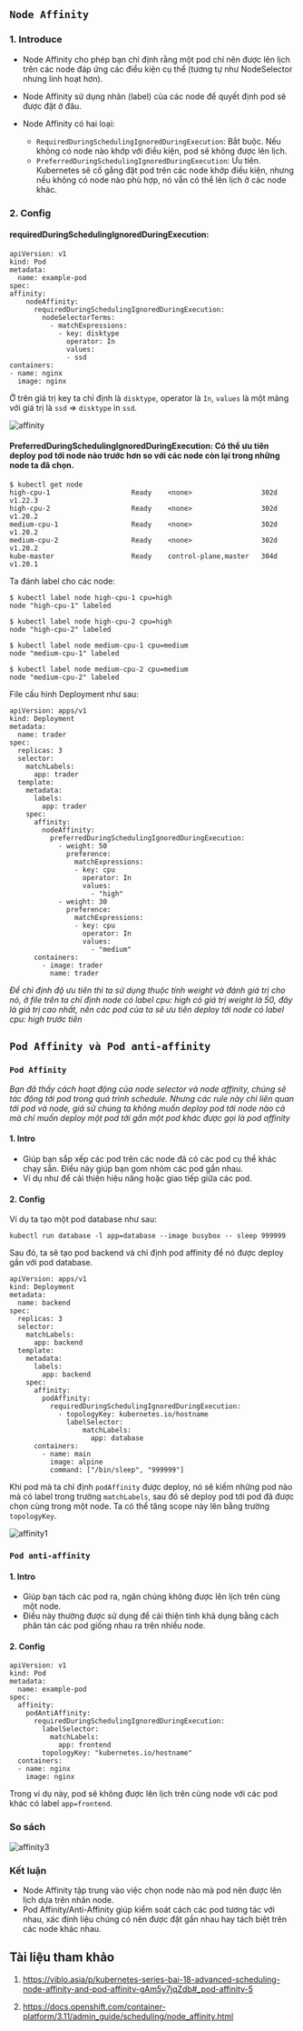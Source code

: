 ## `Node Affinity`

### 1. Introduce

- Node Affinity cho phép bạn chỉ định rằng một pod chỉ nên được lên lịch trên các node đáp ứng các điều kiện cụ thể (tương tự như NodeSelector nhưng linh hoạt hơn).
- Node Affinity sử dụng nhãn (label) của các node để quyết định pod sẽ được đặt ở đâu.
- Node Affinity có hai loại:

  - `RequiredDuringSchedulingIgnoredDuringExecution`: Bắt buộc. Nếu không có node nào khớp với điều kiện, pod sẽ không được lên lịch.
  - `PreferredDuringSchedulingIgnoredDuringExecution`: Ưu tiên. Kubernetes sẽ cố gắng đặt pod trên các node khớp điều kiện, nhưng nếu không có node nào phù hợp, nó vẫn có thể lên lịch ở các node khác.

### 2. Config

#### requiredDuringSchedulingIgnoredDuringExecution:

    apiVersion: v1
    kind: Pod
    metadata:
      name: example-pod
    spec:
    affinity:
        nodeAffinity:
          requiredDuringSchedulingIgnoredDuringExecution:
            nodeSelectorTerms:
              - matchExpressions:
                - key: disktype
                  operator: In
                  values:
                  - ssd
    containers:
    - name: nginx
      image: nginx

Ở trên giá trị key ta chỉ định là `disktype`, operator là `In`, `values` là một mảng với giá trị là `ssd` => `disktype` in `ssd`.

![affinity](../../image/affinity.png)

#### PreferredDuringSchedulingIgnoredDuringExecution: Có thể ưu tiên deploy pod tới node nào trước hơn so với các node còn lại trong những node ta đã chọn.

    $ kubectl get node
    high-cpu-1                    Ready    <none>                 302d   v1.22.3
    high-cpu-2                    Ready    <none>                 302d   v1.20.2
    medium-cpu-1                  Ready    <none>                 302d   v1.20.2
    medium-cpu-2                  Ready    <none>                 302d   v1.20.2
    kube-master                   Ready    control-plane,master   304d   v1.20.1

Ta đánh label cho các node:

    $ kubectl label node high-cpu-1 cpu=high
    node "high-cpu-1" labeled

    $ kubectl label node high-cpu-2 cpu=high
    node "high-cpu-2" labeled

    $ kubectl label node medium-cpu-1 cpu=medium
    node "medium-cpu-1" labeled

    $ kubectl label node medium-cpu-2 cpu=medium
    node "medium-cpu-2" labeled

File cấu hình Deployment như sau:

    apiVersion: apps/v1
    kind: Deployment
    metadata:
      name: trader
    spec:
      replicas: 3
      selector:
        matchLabels:
          app: trader
      template:
        metadata:
          labels:
            app: trader
        spec:
          affinity:
            nodeAffinity:
              preferredDuringSchedulingIgnoredDuringExecution:
                - weight: 50
                  preference:
                    matchExpressions:
                    - key: cpu
                      operator: In
                      values:
                        - "high"
                - weight: 30
                  preference:
                    matchExpressions:
                    - key: cpu
                      operator: In
                      values:
                        - "medium"
          containers:
            - image: trader
              name: trader

_Để chỉ định độ ưu tiên thì ta sử dụng thuộc tính weight và đánh giá trị cho nó, ở file trên ta chỉ định node có label cpu: high có giá trị weight là 50, đây là giá trị cao nhất, nên các pod của ta sẽ ưu tiên deploy tới node có label cpu: high trước tiên_

## `Pod Affinity và Pod anti-affinity`

### `Pod Affinity`

_Bạn đã thấy cách hoạt động của node selector và node affinity, chúng sẽ tác động tới pod trong quá trình schedule. Nhưng các rule này chỉ liên quan tới pod và node, giả sử chúng ta không muốn deploy pod tới node nào cả mà chỉ muốn deploy một pod tới gần một pod khác được gọi là pod affinity_

#### 1. Intro

- Giúp bạn sắp xếp các pod trên các node đã có các pod cụ thể khác chạy sẵn. Điều này giúp bạn gom nhóm các pod gần nhau.
- Ví dụ như để cải thiện hiệu năng hoặc giao tiếp giữa các pod.

#### 2. Config

Ví dụ ta tạo một pod database như sau:

    kubectl run database -l app=database --image busybox -- sleep 999999

Sau đó, ta sẽ tạo pod backend và chỉ định pod affinity để nó được deploy gần với pod database.

    apiVersion: apps/v1
    kind: Deployment
    metadata:
      name: backend
    spec:
      replicas: 3
      selector:
        matchLabels:
          app: backend
      template:
        metadata:
          labels:
            app: backend
        spec:
          affinity:
            podAffinity:
              requiredDuringSchedulingIgnoredDuringExecution:
                - topologyKey: kubernetes.io/hostname
                  labelSelector:
                      matchLabels:
                        app: database
          containers:
            - name: main
              image: alpine
              command: ["/bin/sleep", "999999"]

Khi pod mà ta chỉ định `podAffinity` được deploy, nó sẽ kiếm những pod nào mà có label trong trường `matchLabels`, sau đó sẽ deploy pod tới pod đã được chọn cùng trong một node. Ta có thể tăng scope này lên bằng trường `topologyKey`.

![affinity1](../../image/affinity1.png)

### `Pod anti-affinity`

#### 1. Intro

- Giúp bạn tách các pod ra, ngăn chúng không được lên lịch trên cùng một node.
- Điều này thường được sử dụng để cải thiện tính khả dụng bằng cách phân tán các pod giống nhau ra trên nhiều node.

#### 2. Config

    apiVersion: v1
    kind: Pod
    metadata:
      name: example-pod
    spec:
      affinity:
        podAntiAffinity:
          requiredDuringSchedulingIgnoredDuringExecution:
            labelSelector:
              matchLabels:
                app: frontend
            topologyKey: "kubernetes.io/hostname"
      containers:
      - name: nginx
        image: nginx

Trong ví dụ này, pod sẽ không được lên lịch trên cùng node với các pod khác có label `app=frontend`.

### So sách

![affinity3](../../image/affinity3.png)

### Kết luận

- Node Affinity tập trung vào việc chọn node nào mà pod nên được lên lịch dựa trên nhãn node.
- Pod Affinity/Anti-Affinity giúp kiểm soát cách các pod tương tác với nhau, xác định liệu chúng có nên được đặt gần nhau hay tách biệt trên các node khác nhau.

## Tài liệu tham khảo

1. https://viblo.asia/p/kubernetes-series-bai-18-advanced-scheduling-node-affinity-and-pod-affinity-gAm5y7jqZdb#_pod-affinity-5

2. https://docs.openshift.com/container-platform/3.11/admin_guide/scheduling/node_affinity.html
